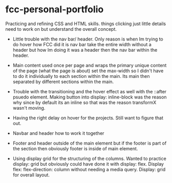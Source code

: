 # fcc-personal-portfolio
Practicing and refining CSS and HTML skills. things clicking just little details need to work on but understand the overall concept.

- Little trouble with the nav bar/ header. Only reason is when Im trying to do hover how FCC did it is nav bar take the entire width without a header but how Im doing it was a header then the nav bar within the header.
  
- Main content used once per page and wraps the primary unique content of the page (what the page is about) set the max-width so I didn't have to do it individually to each section within the main. Its main then separated by different sections within the main.
  
- Trouble with the transitioning and the hover effect as well with the ::after psuedo element. Making button into display: inline-block was the reason why since by default its an inline so that was the reason transformX wasn't moving.

- Having the right delay on hover for the projects. Still want to figure that out.
- Navbar and header how to work it together

- Footer and header outside of the main element but if the footer is part of the section then obviously footer is inside of main element.
- Using display grid for the structuring of the columns. Wanted to practice display: grid but obviously could have done it with display: flex. Display flex: flex-direction: column without needing a media query. Display: grid for overall layout. 
